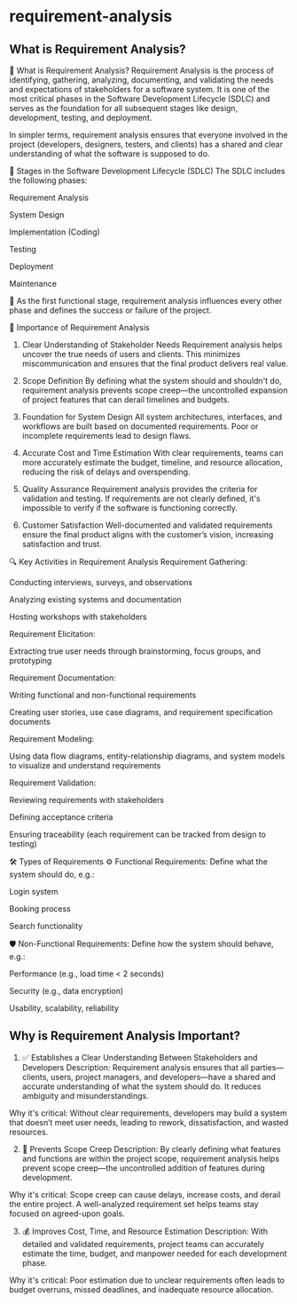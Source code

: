 # requirement-analysis

## What is Requirement Analysis?
📌 What is Requirement Analysis?
Requirement Analysis is the process of identifying, gathering, analyzing, documenting, and validating the needs and expectations of stakeholders for a software system. It is one of the most critical phases in the Software Development Lifecycle (SDLC) and serves as the foundation for all subsequent stages like design, development, testing, and deployment.

In simpler terms, requirement analysis ensures that everyone involved in the project (developers, designers, testers, and clients) has a shared and clear understanding of what the software is supposed to do.

🧱 Stages in the Software Development Lifecycle (SDLC)
The SDLC includes the following phases:

Requirement Analysis

System Design

Implementation (Coding)

Testing

Deployment

Maintenance

📍 As the first functional stage, requirement analysis influences every other phase and defines the success or failure of the project.

🎯 Importance of Requirement Analysis
1. Clear Understanding of Stakeholder Needs
Requirement analysis helps uncover the true needs of users and clients. This minimizes miscommunication and ensures that the final product delivers real value.

2. Scope Definition
By defining what the system should and shouldn't do, requirement analysis prevents scope creep—the uncontrolled expansion of project features that can derail timelines and budgets.

3. Foundation for System Design
All system architectures, interfaces, and workflows are built based on documented requirements. Poor or incomplete requirements lead to design flaws.

4. Accurate Cost and Time Estimation
With clear requirements, teams can more accurately estimate the budget, timeline, and resource allocation, reducing the risk of delays and overspending.

5. Quality Assurance
Requirement analysis provides the criteria for validation and testing. If requirements are not clearly defined, it's impossible to verify if the software is functioning correctly.

6. Customer Satisfaction
Well-documented and validated requirements ensure the final product aligns with the customer’s vision, increasing satisfaction and trust.

🔍 Key Activities in Requirement Analysis
Requirement Gathering:

Conducting interviews, surveys, and observations

Analyzing existing systems and documentation

Hosting workshops with stakeholders

Requirement Elicitation:

Extracting true user needs through brainstorming, focus groups, and prototyping

Requirement Documentation:

Writing functional and non-functional requirements

Creating user stories, use case diagrams, and requirement specification documents

Requirement Modeling:

Using data flow diagrams, entity-relationship diagrams, and system models to visualize and understand requirements

Requirement Validation:

Reviewing requirements with stakeholders

Defining acceptance criteria

Ensuring traceability (each requirement can be tracked from design to testing)

🛠️ Types of Requirements
⚙️ Functional Requirements:
Define what the system should do, e.g.:

Login system

Booking process

Search functionality

🛡️ Non-Functional Requirements:
Define how the system should behave, e.g.:

Performance (e.g., load time < 2 seconds)

Security (e.g., data encryption)

Usability, scalability, reliability


## Why is Requirement Analysis Important?
1. ✅ Establishes a Clear Understanding Between Stakeholders and Developers
Description:
Requirement analysis ensures that all parties—clients, users, project managers, and developers—have a shared and accurate understanding of what the system should do. It reduces ambiguity and misunderstandings.

Why it's critical:
Without clear requirements, developers may build a system that doesn’t meet user needs, leading to rework, dissatisfaction, and wasted resources.

2. 🛑 Prevents Scope Creep
Description:
By clearly defining what features and functions are within the project scope, requirement analysis helps prevent scope creep—the uncontrolled addition of features during development.

Why it's critical:
Scope creep can cause delays, increase costs, and derail the entire project. A well-analyzed requirement set helps teams stay focused on agreed-upon goals.

3. 💰 Improves Cost, Time, and Resource Estimation
Description:
With detailed and validated requirements, project teams can accurately estimate the time, budget, and manpower needed for each development phase.

Why it's critical:
Poor estimation due to unclear requirements often leads to budget overruns, missed deadlines, and inadequate resource allocation.

